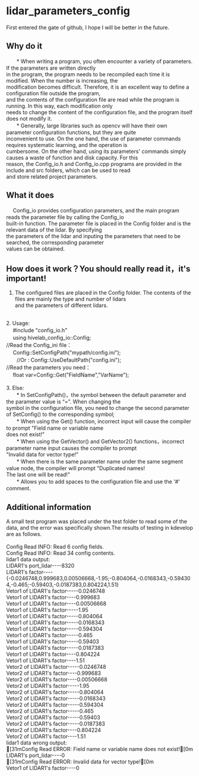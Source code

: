 # lidar_parameters_config
First entered the gate of github, I hope I will be better in the future.
## Why do it
　　* When writing a program, you often encounter a variety of parameters. If the parameters are written directly<br>
in the program, the program needs to be recompiled each time it is modified. When the number is increasing, the<br>
modification becomes difficult. Therefore, it is an excellent way to define a configuration file outside the program,<br>
and the contents of the configuration file are read while the program is running. In this way, each modification only <br>
needs to change the content of the configuration file, and the program itself does not modify it.<br>
　　* Generally, large libraries such as opencv will have their own parameter configuration functions, but they are quite<br> inconvenient to use. On the one hand, the use of parameter commands requires systematic learning, and the operation is<br>
cumbersome. On the other hand, using its parameters' commands simply causes a waste of function and disk capacity. For this<br>
reason, the Config_io.h and Config_io.cpp programs are provided in the include and src folders, which can be used to read<br>
and store related project parameters.<br>
## What it does
　   Config_io provides configuration parameters, and the main program reads the parameter file by calling the Config_io  
built-in function. The parameter file is placed in the Config folder and is the relevant data of the lidar. By specifying  
the parameters of the lidar and inputing the parameters that need to be searched, the corresponding parameter <br>
values can be obtained.<br>
## How does it work？You should really read it，it's important! 
1. The configured files are placed in the Config folder. The contents of the files are mainly the type and number of lidars<br>
and the parameters of different lidars.<br>
<br>
2. Usage:<br>
　   #include "config_io.h" <br>
　   using hivelab_config_io::Config; <br>
//Read the Config_ini file： <br>
　   Config::SetConfigPath("mypath/config.ini"); <br>
　　//Or : Config::UseDefaultPath("config.ini"); <br>
//Read the parameters you need： <br>
　   float var=Config::Get("FieldName","VarName"); <br>
<br>
3. Else:<br>
　　* In SetConfigPath()，the symbol between the default parameter and the parameter value is “=”. When changing the<br>
symbol in the configuration file, you need to change the second parameter of SetConfig() to the corresponding symbol;<br>
　　* When using the Get() function, incorrect input will cause the compiler to prompt "Field name or variable name<br>
does not exist!"<br>
　　* When using the GetVector() and GetVector2() functions，incorrect parameter name input causes the compiler to prompt<br>
"Invalid data for vector type!"<br>
　　* When there is the same parameter name under the same segment value node, the compiler will prompt "Duplicated names!<br>
The last one will be read!"<br>
　　* Allows you to add spaces to the configuration file and use the '#' comment.<br>
 
## Additional information
A small test program was placed under the test folder to  read some of the data, and the error was specifically shown.The 
results of testing in kdevelop are as follows.<br>
<br>
Config Read INFO: Read 6 config fields.<br>
Config Read INFO: Read 34 config contents.<br>
lidar1 data output:<br>
LIDAR1's port_lidar----8320<br>
LIDAR1's factor----{-0.0246748,0.999683,0.00506668,-1.95;-0.804064,-0.0168343,-0.594304,-0.465;-0.59403,-0.0187383,0.804224,1.51}<br>
Vetor1 of LIDAR1's factor-----0.0246748<br>
Vetor1 of LIDAR1's factor----0.999683<br>
Vetor1 of LIDAR1's factor----0.00506668<br>
Vetor1 of LIDAR1's factor-----1.95<br>
Vetor1 of LIDAR1's factor-----0.804064<br>
Vetor1 of LIDAR1's factor-----0.0168343<br>
Vetor1 of LIDAR1's factor-----0.594304<br>
Vetor1 of LIDAR1's factor-----0.465<br>
Vetor1 of LIDAR1's factor-----0.59403<br>
Vetor1 of LIDAR1's factor-----0.0187383<br>
Vetor1 of LIDAR1's factor----0.804224<br>
Vetor1 of LIDAR1's factor----1.51<br>
Vetor2 of LIDAR1's factor-----0.0246748<br>
Vetor2 of LIDAR1's factor----0.999683<br>
Vetor2 of LIDAR1's factor----0.00506668<br>
Vetor2 of LIDAR1's factor-----1.95<br>
Vetor2 of LIDAR1's factor-----0.804064<br>
Vetor2 of LIDAR1's factor-----0.0168343<br>
Vetor2 of LIDAR1's factor-----0.594304<br>
Vetor2 of LIDAR1's factor-----0.465<br>
Vetor2 of LIDAR1's factor-----0.59403<br>
Vetor2 of LIDAR1's factor-----0.0187383<br>
Vetor2 of LIDAR1's factor----0.804224<br>
Vetor2 of LIDAR1's factor----1.51<br>
lidar1 data wrong output:<br>
[31mConfig Read ERROR: Field name or variable name does not exist![0m<br>
LIDAR1's port_lidar----0<br>
[31mConfig Read ERROR: Invalid data for vector type![0m<br>
Vetor1 of LIDAR1's factor----0
